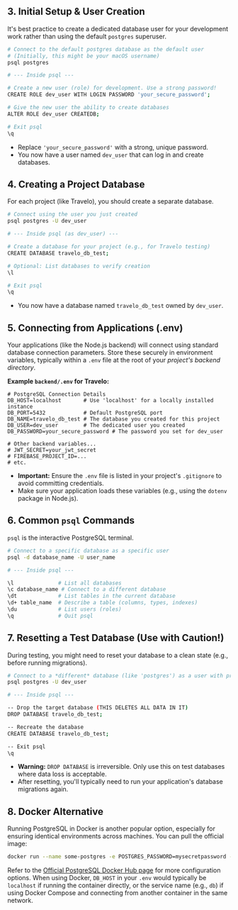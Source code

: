 
## 3. Initial Setup & User Creation

It's best practice to create a dedicated database user for your development work rather than using the default `postgres` superuser.

```bash
# Connect to the default postgres database as the default user
# (Initially, this might be your macOS username)
psql postgres

# --- Inside psql ---

# Create a new user (role) for development. Use a strong password!
CREATE ROLE dev_user WITH LOGIN PASSWORD 'your_secure_password';

# Give the new user the ability to create databases
ALTER ROLE dev_user CREATEDB;

# Exit psql
\q 
```

*   Replace `'your_secure_password'` with a strong, unique password.
*   You now have a user named `dev_user` that can log in and create databases.

## 4. Creating a Project Database

For each project (like Travelo), you should create a separate database.

```bash
# Connect using the user you just created
psql postgres -U dev_user

# --- Inside psql (as dev_user) ---

# Create a database for your project (e.g., for Travelo testing)
CREATE DATABASE travelo_db_test;

# Optional: List databases to verify creation
\l 

# Exit psql
\q
```

*   You now have a database named `travelo_db_test` owned by `dev_user`.

## 5. Connecting from Applications (.env)

Your applications (like the Node.js backend) will connect using standard database connection parameters. Store these securely in environment variables, typically within a `.env` file at the root of your *project's backend directory*.

**Example `backend/.env` for Travelo:**

```dotenv
# PostgreSQL Connection Details
DB_HOST=localhost       # Use 'localhost' for a locally installed instance
DB_PORT=5432            # Default PostgreSQL port
DB_NAME=travelo_db_test # The database you created for this project
DB_USER=dev_user        # The dedicated user you created
DB_PASSWORD=your_secure_password # The password you set for dev_user

# Other backend variables...
# JWT_SECRET=your_jwt_secret
# FIREBASE_PROJECT_ID=... 
# etc.
```

*   **Important:** Ensure the `.env` file is listed in your project's `.gitignore` to avoid committing credentials.
*   Make sure your application loads these variables (e.g., using the `dotenv` package in Node.js).

## 6. Common `psql` Commands

`psql` is the interactive PostgreSQL terminal.

```bash
# Connect to a specific database as a specific user
psql -d database_name -U user_name

# --- Inside psql ---

\l              # List all databases
\c database_name # Connect to a different database
\dt             # List tables in the current database
\d+ table_name  # Describe a table (columns, types, indexes)
\du             # List users (roles)
\q              # Quit psql
```

## 7. Resetting a Test Database (Use with Caution!)

During testing, you might need to reset your database to a clean state (e.g., before running migrations).

```bash
# Connect to a *different* database (like 'postgres') as a user with privileges
psql postgres -U dev_user 

# --- Inside psql ---

-- Drop the target database (THIS DELETES ALL DATA IN IT)
DROP DATABASE travelo_db_test;

-- Recreate the database
CREATE DATABASE travelo_db_test;

-- Exit psql
\q 
```

*   **Warning:** `DROP DATABASE` is irreversible. Only use this on test databases where data loss is acceptable.
*   After resetting, you'll typically need to run your application's database migrations again.

## 8. Docker Alternative

Running PostgreSQL in Docker is another popular option, especially for ensuring identical environments across machines. You can pull the official image:

```bash
docker run --name some-postgres -e POSTGRES_PASSWORD=mysecretpassword -p 5432:5432 -d postgres
```

Refer to the [Official PostgreSQL Docker Hub page](https://hub.docker.com/_/postgres) for more configuration options. When using Docker, `DB_HOST` in your `.env` would typically be `localhost` if running the container directly, or the service name (e.g., `db`) if using Docker Compose and connecting from another container in the same network. 